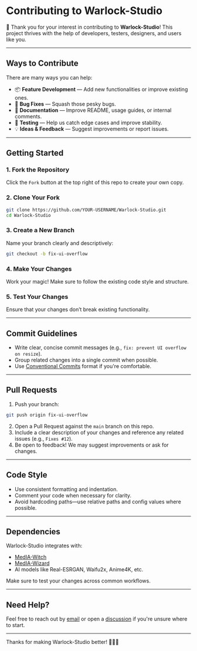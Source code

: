 # Contributing to Warlock-Studio

🎉 Thank you for your interest in contributing to **Warlock-Studio**! This project thrives with the help of developers, testers, designers, and users like you.

---

## Ways to Contribute

There are many ways you can help:

- 📦 **Feature Development** — Add new functionalities or improve existing ones.
- 🐛 **Bug Fixes** — Squash those pesky bugs.
- 📝 **Documentation** — Improve README, usage guides, or internal comments.
- 🧪 **Testing** — Help us catch edge cases and improve stability.
- 💡 **Ideas & Feedback** — Suggest improvements or report issues.

---

## Getting Started

### 1. Fork the Repository

Click the `Fork` button at the top right of this repo to create your own copy.

### 2. Clone Your Fork

```bash
git clone https://github.com/YOUR-USERNAME/Warlock-Studio.git
cd Warlock-Studio
````

### 3. Create a New Branch

Name your branch clearly and descriptively:

```bash
git checkout -b fix-ui-overflow
```

### 4. Make Your Changes

Work your magic! Make sure to follow the existing code style and structure.

### 5. Test Your Changes

Ensure that your changes don’t break existing functionality.

---

## Commit Guidelines

* Write clear, concise commit messages (e.g., `fix: prevent UI overflow on resize`).
* Group related changes into a single commit when possible.
* Use [Conventional Commits](https://www.conventionalcommits.org/) format if you're comfortable.

---

## Pull Requests

1. Push your branch:

```bash
git push origin fix-ui-overflow
```

2. Open a Pull Request against the `main` branch on this repo.
3. Include a clear description of your changes and reference any related issues (e.g., `Fixes #12`).
4. Be open to feedback! We may suggest improvements or ask for changes.

---

## Code Style

* Use consistent formatting and indentation.
* Comment your code when necessary for clarity.
* Avoid hardcoding paths—use relative paths and config values where possible.

---

## Dependencies

Warlock-Studio integrates with:

* [MedIA-Witch](https://github.com/Ivan-Ayub97/MedIA-Witch)
* [MedIA-Wizard](https://github.com/Ivan-Ayub97/MedIA-Wizard)
* AI models like Real-ESRGAN, Waifu2x, Anime4K, etc.

Make sure to test your changes across common workflows.

---

## Need Help?

Feel free to reach out by [email](mailto:negroayub97@gmail.com) or open a [discussion](https://github.com/Ivan-Ayub97/Warlock-Studio/discussions) if you're unsure where to start.

---

Thanks for making Warlock-Studio better! 🧙‍♂️✨
